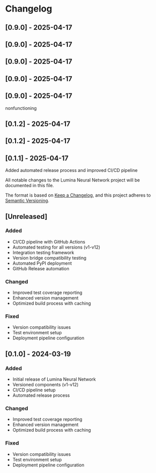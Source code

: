 # Changelog

## [0.9.0] - 2025-04-17




## [0.9.0] - 2025-04-17




## [0.9.0] - 2025-04-17




## [0.9.0] - 2025-04-17




## [0.9.0] - 2025-04-17

nonfunctioning


## [0.1.2] - 2025-04-17




## [0.1.2] - 2025-04-17




## [0.1.1] - 2025-04-17

Added automated release process and improved CI/CD pipeline


All notable changes to the Lumina Neural Network project will be documented in this file.

The format is based on [Keep a Changelog](https://keepachangelog.com/en/1.0.0/),
and this project adheres to [Semantic Versioning](https://semver.org/spec/v2.0.0.html).

## [Unreleased]

### Added
- CI/CD pipeline with GitHub Actions
- Automated testing for all versions (v1-v12)
- Integration testing framework
- Version bridge compatibility testing
- Automated PyPI deployment
- GitHub Release automation

### Changed
- Improved test coverage reporting
- Enhanced version management
- Optimized build process with caching

### Fixed
- Version compatibility issues
- Test environment setup
- Deployment pipeline configuration

## [0.1.0] - 2024-03-19

### Added
- Initial release of Lumina Neural Network
- Versioned components (v1-v12)
- CI/CD pipeline setup
- Automated release process

### Changed
- Improved test coverage reporting
- Enhanced version management
- Optimized build process with caching

### Fixed
- Version compatibility issues
- Test environment setup
- Deployment pipeline configuration 
